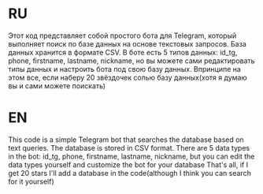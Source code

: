 # RU

Этот код представляет собой простого бота для Telegram, который выполняет поиск по базе данных на основе текстовых запросов. База данных хранится в формате CSV.
В боте есть 5 типов данных: id_tg, phone, firstname, lastname, nickname, но вы можете сами редактировать типы данных и настроить бота под свою базу данных.
Впринципе на этом все, если наберу 20 звёздочек солью базу данных(хотя я думаю вы и сами можете поискать)

# EN

This code is a simple Telegram bot that searches the database based on text queries. The database is stored in CSV format.
There are 5 data types in the bot: id_tg, phone, firstname, lastname, nickname, but you can edit the data types yourself and customize the bot for your database
That's all, if I get 20 stars I'll add a database in the code(although I think you can search for it yourself)
